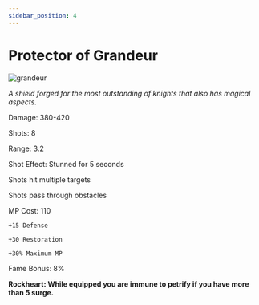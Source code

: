 ```yaml
---
sidebar_position: 4
---
```


# Protector of Grandeur

![grandeur](https://vwiki.valorserver.com/api/item/picture/protector%20of%20grandeur)

<i>A shield forged for the most outstanding of knights that also has magical aspects.</i>

Damage: 380-420

Shots: 8

Range: 3.2

Shot Effect: Stunned for 5 seconds

Shots hit multiple targets

Shots pass through obstacles

MP Cost: 110

    +15 Defense
    
    +30 Restoration
    
    +30% Maximum MP
    
Fame Bonus: 8%

**Rockheart: While equipped you are immune to petrify if you have more than 5 surge.**
